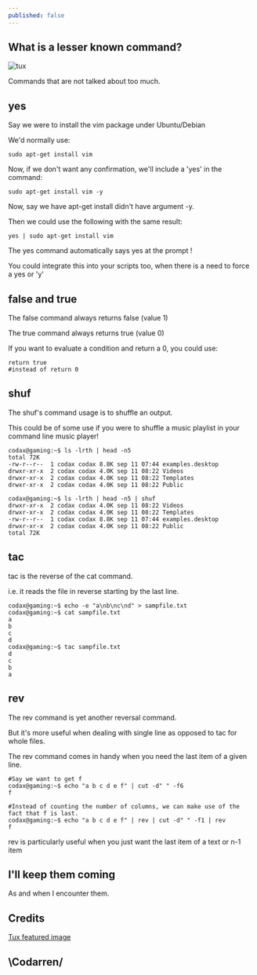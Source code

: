 ```yaml
---
published: false
---
```

## What is a lesser known command?
![tux](https://github.com/codarrenvelvindron/codarrenvelvindron.github.io/raw/master/images/154px-Tux-simple.svg.png)

Commands that are not talked about too much.

## yes
Say we were to install the vim package under Ubuntu/Debian

We'd normally use:
```
sudo apt-get install vim
```

Now, if we don't want any confirmation, we'll include a 'yes' in the command:
```
sudo apt-get install vim -y
```


Now, say we have apt-get install didn't have argument -y.

Then we could use the following with the same result:
```
yes | sudo apt-get install vim
```

The yes command automatically says yes at the prompt !

You could integrate this into your scripts too, when there is a need to force a yes or 'y'


## false and true

The false command always returns false (value 1)

The true command always returns true (value 0)

If you want to evaluate a condition and return a 0, you could use:
```
return true
#instead of return 0
```

## shuf
The shuf's command usage is to shuffle an output.

This could be of some use if you were to shuffle a music playlist in your command line music player!

```
codax@gaming:~$ ls -lrth | head -n5
total 72K
-rw-r--r--  1 codax codax 8.8K sep 11 07:44 examples.desktop
drwxr-xr-x  2 codax codax 4.0K sep 11 08:22 Videos
drwxr-xr-x  2 codax codax 4.0K sep 11 08:22 Templates
drwxr-xr-x  2 codax codax 4.0K sep 11 08:22 Public

codax@gaming:~$ ls -lrth | head -n5 | shuf
drwxr-xr-x  2 codax codax 4.0K sep 11 08:22 Videos
drwxr-xr-x  2 codax codax 4.0K sep 11 08:22 Templates
-rw-r--r--  1 codax codax 8.8K sep 11 07:44 examples.desktop
drwxr-xr-x  2 codax codax 4.0K sep 11 08:22 Public
total 72K
```

## tac
tac is the reverse of the cat command.

i.e. it reads the file in reverse starting by the last line.

```
codax@gaming:~$ echo -e "a\nb\nc\nd" > sampfile.txt
codax@gaming:~$ cat sampfile.txt 
a
b
c
d
codax@gaming:~$ tac sampfile.txt 
d
c
b
a
```

## rev
The rev command is yet another reversal command.

But it's more useful when dealing with single line as opposed to tac for whole files.

The rev command comes in handy when you need the last item of a given line.

```
#Say we want to get f
codax@gaming:~$ echo "a b c d e f" | cut -d" " -f6
f

#Instead of counting the number of columns, we can make use of the fact that f is last.
codax@gaming:~$ echo "a b c d e f" | rev | cut -d" " -f1 | rev
f
```
rev is particularly useful when you just want the last item of a text or n-1 item


## I'll keep them coming
As and when I encounter them.

## Credits
[Tux featured image](https://upload.wikimedia.org/wikipedia/commons/thumb/2/2b/Tux-simple.svg/154px-Tux-simple.svg.png)

## \Codarren/